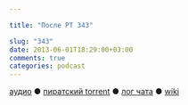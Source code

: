 ```yaml
---

title: "После РТ 343"

slug: "343"
date: 2013-06-01T18:29:00+03:00
comments: true
categories: podcast
---
```

[аудио](http://cdn.radio-t.com/rt343post.mp3) ● [пиратский torrent](/torrents/rt343post.mp3.torrent) ● [лог чата](http://chat.radio-t.com/logs/radio-t-343.html) ● [wiki](http://wiki.radio-t.com/%D0%9F%D0%BE%D1%81%D0%BB%D0%B5_%D0%A0%D0%A2_343) <audio src="http://cdn.radio-t.com/rt343post.mp3" preload="none">
